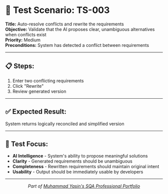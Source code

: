 # 🧪 Test Scenario: TS-003

**Title:** Auto-resolve conflicts and rewrite the requirements  
**Objective:** Validate that the AI proposes clear, unambiguous alternatives when conflicts exist  
**Priority:** Medium  
**Preconditions:** System has detected a conflict between requirements  

---

## 📋 Steps:

1. Enter two conflicting requirements
2. Click "Rewrite"
3. Review generated version

---

## ✅ Expected Result:

System returns logically reconciled and simplified version

---

## 🎯 Test Focus:

- **AI Intelligence** - System's ability to propose meaningful solutions
- **Clarity** - Generated requirements should be unambiguous
- **Completeness** - Rewritten requirements should maintain original intent
- **Usability** - Output should be immediately usable by developers

---

<div align="center">
  <i>Part of <a href="https://github.com/Yasin-asif/SQA-Professional-Portfolio">Muhammad Yasin's SQA Professional Portfolio</a></i>
</div> 
